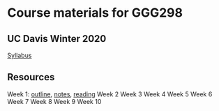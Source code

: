 # Course materials for GGG298
## UC Davis Winter 2020

[Syllabus](https://hackmd.io/3bDesjZaTVSiEzEueSGlDQ?view)

## Resources

Week 1: [outline](https://hackmd.io/@ctb/S1_mb0fe8), [notes](https://hackmd.io/kXHoB6g4R92OIOwoNR2vkg), [reading](https://springerplus.springeropen.com/articles/10.1186/s40064-016-2888-8)
Week 2
Week 3
Week 4
Week 5
Week 6
Week 7
Week 8
Week 9
Week 10
